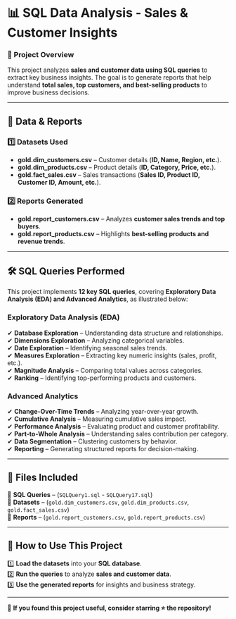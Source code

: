 # 📊 SQL Data Analysis - Sales & Customer Insights  

### 🚀 Project Overview  

This project analyzes **sales and customer data using SQL queries** to extract key business insights. The goal is to generate reports that help understand **total sales, top customers, and best-selling products** to improve business decisions.  

---

## 📂 Data & Reports  

### 1️⃣ Datasets Used  
- **gold.dim_customers.csv** – Customer details (**ID, Name, Region, etc.**).  
- **gold.dim_products.csv** – Product details (**ID, Category, Price, etc.**).  
- **gold.fact_sales.csv** – Sales transactions (**Sales ID, Product ID, Customer ID, Amount, etc.**).  

### 2️⃣ Reports Generated  
- **gold.report_customers.csv** – Analyzes **customer sales trends and top buyers**.  
- **gold.report_products.csv** – Highlights **best-selling products and revenue trends**.  

---

## 🛠 SQL Queries Performed  

This project implements **12 key SQL queries**, covering **Exploratory Data Analysis (EDA) and Advanced Analytics**, as illustrated below:  

### **Exploratory Data Analysis (EDA)**  
✔ **Database Exploration** – Understanding data structure and relationships.  
✔ **Dimensions Exploration** – Analyzing categorical variables.  
✔ **Date Exploration** – Identifying seasonal sales trends.  
✔ **Measures Exploration** – Extracting key numeric insights (sales, profit, etc.).  
✔ **Magnitude Analysis** – Comparing total values across categories.  
✔ **Ranking** – Identifying top-performing products and customers.  

### **Advanced Analytics**  
✔ **Change-Over-Time Trends** – Analyzing year-over-year growth.  
✔ **Cumulative Analysis** – Measuring cumulative sales impact.  
✔ **Performance Analysis** – Evaluating product and customer profitability.  
✔ **Part-to-Whole Analysis** – Understanding sales contribution per category.  
✔ **Data Segmentation** – Clustering customers by behavior.  
✔ **Reporting** – Generating structured reports for decision-making.  

---

## 📂 Files Included  

📁 **SQL Queries** – (`SQLQuery1.sql` - `SQLQuery17.sql`)  
📁 **Datasets** – (`gold.dim_customers.csv`, `gold.dim_products.csv`, `gold.fact_sales.csv`)  
📁 **Reports** – (`gold.report_customers.csv`, `gold.report_products.csv`)  

---

## 🔧 How to Use This Project  

1️⃣ **Load the datasets** into your **SQL database**.  
2️⃣ **Run the queries** to analyze **sales and customer data**.  
3️⃣ **Use the generated reports** for insights and business strategy.  

---  

🌟 **If you found this project useful, consider starring ⭐ the repository!**  
